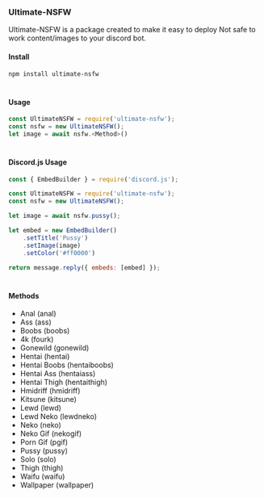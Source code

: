 ### Ultimate-NSFW

Ultimate-NSFW is a package created to make it easy to deploy Not safe to work content/images to your discord bot.

#### Install

```bash
npm install ultimate-nsfw
```
#

#### Usage

```js
const UltimateNSFW = require('ultimate-nsfw');
const nsfw = new UltimateNSFW();
let image = await nsfw.<Method>()
```

#
#### Discord.js Usage

```js
const { EmbedBuilder } = require('discord.js');

const UltimateNSFW = require('ultimate-nsfw');
const nsfw = new UltimateNSFW();

let image = await nsfw.pussy();

let embed = new EmbedBuilder()
    .setTitle('Pussy')
    .setImage(image)
    .setColor('#ff0000')

return message.reply({ embeds: [embed] });
```
#

#### Methods

- Anal (anal)
- Ass (ass)
- Boobs (boobs)
- 4k (fourk)
- Gonewild (gonewild)
- Hentai (hentai)
- Hentai Boobs (hentaiboobs)
- Hentai Ass (hentaiass)
- Hentai Thigh (hentaithigh)
- Hmidriff (hmidriff)
- Kitsune (kitsune)
- Lewd (lewd)
- Lewd Neko (lewdneko)
- Neko (neko)
- Neko Gif (nekogif)
- Porn Gif (pgif)
- Pussy (pussy)
- Solo (solo)
- Thigh (thigh)
- Waifu (waifu)
- Wallpaper (wallpaper)
